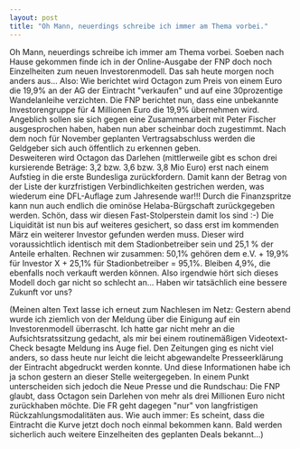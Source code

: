 ```yaml
---
layout: post
title: "Oh Mann, neuerdings schreibe ich immer am Thema vorbei."
---
```


Oh Mann, neuerdings schreibe ich immer am Thema vorbei. Soeben nach Hause gekommen finde ich in der Online-Ausgabe der FNP doch noch Einzelheiten zum neuen Investorenmodell. Das sah heute morgen noch anders aus... Also: Wie berichtet wird Octagon zum Preis von einem Euro die 19,9% an der AG der Eintracht "verkaufen" und auf eine 30prozentige Wandelanleihe verzichten. Die FNP berichtet nun, dass eine unbekannte Investorengruppe für 4 Millionen Euro die 19,9% übernehmen wird. Angeblich sollen sie sich gegen eine Zusammenarbeit mit Peter Fischer ausgesprochen haben, haben nun aber scheinbar doch zugestimmt. Nach dem noch für November geplanten Vertragsabschluss werden die Geldgeber sich auch öffentlich zu erkennen geben.  
Desweiteren wird Octagon das Darlehen (mittlerweile gibt es schon drei kursierende Beträge: 3,2 bzw. 3,6 bzw. 3,8 Mio Euro) erst nach einem Aufstieg in die erste Bundesliga zurückfordern. Damit kann der Betrag von der Liste der kurzfristigen Verbindlichkeiten gestrichen werden, was wiederum eine DFL-Auflage zum Jahresende war!!! Durch die Finanzspritze kann nun auch endlich die ominöse Helaba-Bürgschaft zurückgegeben werden. Schön, dass wir diesen Fast-Stolperstein damit los sind :-) Die Liquidität ist nun bis auf weiteres gesichert, so dass erst im kommenden März ein weiterer Investor gefunden werden muss. Dieser wird voraussichtlich identisch mit dem Stadionbetreiber sein und 25,1 % der Anteile erhalten. Rechnen wir zusammen: 50,1% gehören dem e.V. + 19,9% für Investor X + 25,1% für Stadionbetreiber = 95,1%. Bleiben 4,9%, die ebenfalls noch verkauft werden können. Also irgendwie hört sich dieses Modell doch gar nicht so schlecht an... Haben wir tatsächlich eine bessere Zukunft vor uns?  
  
(Meinen alten Text lasse ich erneut zum Nachlesen im Netz: Gestern abend wurde ich ziemlich von der Meldung über die Einigung auf ein Investorenmodell überrascht. Ich hatte gar nicht mehr an die Aufsichtsratssitzung gedacht, als mir bei einem routinemäßigen Videotext-Check besagte Meldung ins Auge fiel. Den Zeitungen ging es nicht viel anders, so dass heute nur leicht die leicht abgewandelte Presseerklärung der Eintracht abgedruckt werden konnte. Und diese Informationen habe ich ja schon gestern an dieser Stelle weitergegeben. In einem Punkt unterscheiden sich jedoch die Neue Presse und die Rundschau: Die FNP glaubt, dass Octagon sein Darlehen von mehr als drei Millionen Euro nicht zurückhaben möchte. Die FR geht dagegen "nur" von langfristigen Rückzahlungsmodalitäten aus. Wie auch immer: Es scheint, dass die Eintracht die Kurve jetzt doch noch einmal bekommen kann. Bald werden sicherlich auch weitere Einzelheiten des geplanten Deals bekannt...)
